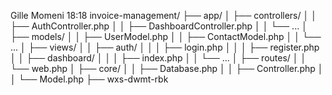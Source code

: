 Gille Momeni
18:18
invoice-management/
├── app/
│   ├── controllers/
│   │   ├── AuthController.php
│   │   ├── DashboardController.php
│   │   └── ...
│   ├── models/
│   │   ├── UserModel.php
│   │   ├── ContactModel.php
│   │   └── ...
│   ├── views/
│   │   ├── auth/
│   │   │   ├── login.php
│   │   │   ├── register.php
│   │   ├── dashboard/
│   │   │   ├── index.php
│   │   └── ...
│   ├── routes/
│   │   └── web.php
│   ├── core/
│   │   ├── Database.php
│   │   ├── Controller.php
│   │   └── Model.php
├──
wxs-dwmt-rbk